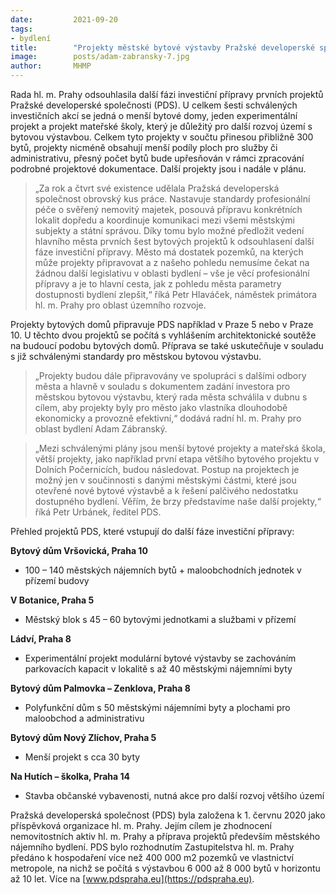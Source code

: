 ```yaml
---
date:         2021-09-20
tags:         
- bydlení
title:        "Projekty městské bytové výstavby Pražské developerské společnosti postupují do další fáze investiční přípravy"
image: 	      posts/adam-zabransky-7.jpg
author:       MHMP
---
```


Rada hl. m. Prahy odsouhlasila další fázi investiční přípravy prvních projektů Pražské developerské společnosti (PDS). U celkem šesti schválených investičních akcí se jedná o menší bytové domy, jeden experimentální projekt a projekt mateřské školy, který je důležitý pro další rozvoj území s bytovou výstavbou. Celkem tyto projekty v součtu přinesou přibližně 300 bytů, projekty nicméně obsahují menší podíly ploch pro služby či administrativu, přesný počet bytů bude upřesňován v rámci zpracování podrobné projektové dokumentace. Další projekty jsou i nadále v plánu.

> „Za rok a čtvrt své existence udělala Pražská developerská společnost obrovský kus práce. Nastavuje standardy profesionální péče o svěřený nemovitý majetek, posouvá přípravu konkrétních lokalit dopředu a koordinuje komunikaci mezi všemi městskými subjekty a státní správou. Díky tomu bylo možné předložit vedení hlavního města prvních šest bytových projektů k odsouhlasení další fáze investiční přípravy. Město má dostatek pozemků, na kterých může projekty připravovat a z našeho pohledu nemusíme čekat na žádnou další legislativu v oblasti bydlení – vše je věcí profesionální přípravy a je to hlavní cesta, jak z pohledu města parametry dostupnosti bydlení zlepšit,“ říká Petr Hlaváček, náměstek primátora hl. m. Prahy pro oblast územního rozvoje.

Projekty bytových domů připravuje PDS například v Praze 5 nebo v Praze 10. U těchto dvou projektů se počítá s vyhlášením architektonické soutěže na budoucí podobu bytových domů. Příprava se také uskutečňuje v souladu s již schválenými standardy pro městskou bytovou výstavbu.

> „Projekty budou dále připravovány ve spolupráci s dalšími odbory města a hlavně v souladu s dokumentem zadání investora pro městskou bytovou výstavbu, který rada města schválila v dubnu s cílem, aby projekty byly pro město jako vlastníka dlouhodobě ekonomicky a provozně efektivní,“ dodává radní hl. m. Prahy pro oblast bydlení Adam Zábranský.

> „Mezi schválenými plány jsou menší bytové projekty a mateřská škola, větší projekty, jako například první etapa většího bytového projektu v Dolních Počernicích, budou následovat. Postup na projektech je možný jen v součinnosti s danými městskými částmi, které jsou otevřené nové bytové výstavbě a k řešení palčivého nedostatku dostupného bydlení. Věřím, že brzy představíme naše další projekty,“ říká Petr Urbánek, ředitel PDS.    

Přehled projektů PDS, které vstupují do další fáze investiční přípravy:

**Bytový dům Vršovická, Praha 10**

* 100 – 140 městských nájemních bytů + maloobchodních jednotek v přízemí budovy
 
**V Botanice, Praha 5**

* Městský blok s 45 – 60 bytovými jednotkami a službami v přízemí

**Ládví, Praha 8**

* Experimentální projekt modulární bytové výstavby se zachováním parkovacích kapacit v lokalitě s až 40 městskými nájemními byty
 
**Bytový dům Palmovka – Zenklova, Praha 8**

* Polyfunkční dům s 50 městskými nájemními byty a plochami pro maloobchod a administrativu
 
**Bytový dům Nový Zlíchov, Praha 5**

* Menší projekt s cca 30 byty
 
**Na Hutích – školka, Praha 14**

* Stavba občanské vybavenosti, nutná akce pro další rozvoj většího území
  
Pražská developerská společnost (PDS) byla založena k 1. červnu 2020 jako příspěvková organizace hl. m. Prahy. Jejím cílem je zhodnocení nemovitostních aktiv hl. m. Prahy a příprava projektů především městského nájemního bydlení. PDS bylo rozhodnutím Zastupitelstva hl. m. Prahy předáno k hospodaření více než 400 000 m2 pozemků ve vlastnictví metropole, na nichž se počítá s výstavbou 6 000 až 8 000 bytů v horizontu až 10 let. Více na [www.pdspraha.eu](https://pdspraha.eu).
